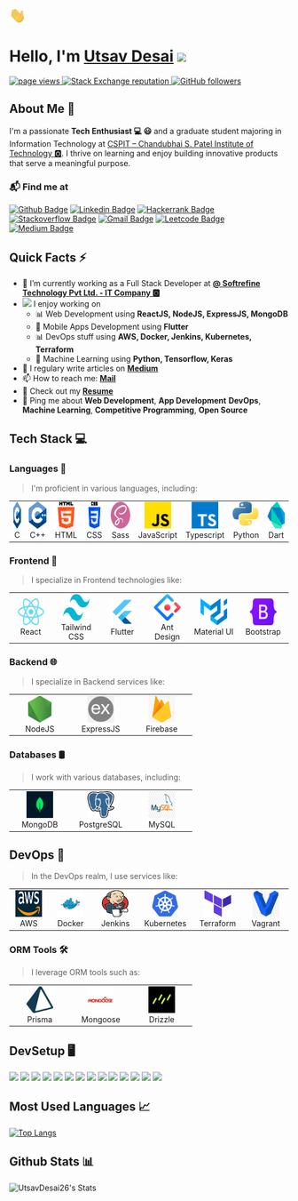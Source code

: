 <img width="30px" margin="0px" src="./icons/Hi.gif">

<h1 align="left" id="utsavdesai-title">Hello, I'm <a href="https://github.com/UtsavSoftrefineTech">Utsav Desai</a> <img height="30px" src="https://emojis.slackmojis.com/emojis/images/1531849430/4246/blob-sunglasses.gif?1531849430"></h1>

<p align="left">
  <a href="https://github.com/UtsavDesai26/UtsavDesai26">
    <img src="https://komarev.com/ghpvc/?username=utsavdesai26" alt="page views" />
  </a>
  <a href="https://stackoverflow.com/users/22878781">
    <img alt="Stack Exchange reputation" src="https://img.shields.io/stackexchange/stackoverflow/r/22878781?color=orange&label=reputation&logo=stackoverflow">
  </a>
  <a href="https://github.com/UtsavDesai26?tab=followers">
    <img alt="GitHub followers" src="https://img.shields.io/github/followers/UtsavDesai26?color=green&logo=github">
  </a>
</p>

## About Me 🚀

I'm a passionate **Tech Enthusiast 💻 😃** and a graduate student majoring in Information Technology at [CSPIT – Chandubhai S. Patel Institute of Technology 🅾️](https://www.charusat.ac.in/cspit/). I thrive on learning and enjoy building innovative products that serve a meaningful purpose.

### 📬 Find me at

[![Github Badge](http://img.shields.io/badge/-Github-black?style=flat-square&logo=github&link=https://github.com/UtsavDesai26)](https://github.com/UtsavDesai26)
[![Linkedin Badge](https://img.shields.io/badge/-LinkedIn-blue?style=flat-square&logo=Linkedin&logoColor=white&link=https://www.linkedin.com/in/utsavdesai26/)](https://www.linkedin.com/in/utsavdesai26/)
[![Hackerrank Badge](https://img.shields.io/badge/-Hackerrank-2EC866?style=flat-square&logo=HackerRank&logoColor=white&link=https://www.hackerrank.com/profile/UtsavDesai26)](https://www.hackerrank.com/profile/UtsavDesai26)
[![Stackoverflow Badge](https://img.shields.io/badge/-Stack%20overflow-FE7A16?style=flat-square&logo=stack-overflow&logoColor=white&link=https://stackoverflow.com/users/22878781/utsav-desai)](https://stackoverflow.com/users/22878781/utsav-desai)
[![Gmail Badge](https://img.shields.io/badge/-Gmail-d14836?style=flat-square&logo=Gmail&logoColor=white&link=mailto:desaiutsav26@gmail.com)](mailto:desaiutsav26@gmail.com)
[![Leetcode Badge](https://img.shields.io/badge/-Leetcode-FFA116?style=flat-square&logo=leetcode&logoColor=white&link=https://leetcode.com/desaiutsav26/)](https://leetcode.com/desaiutsav26/)
[![Medium Badge](https://img.shields.io/badge/-Medium-black?style=flat-square&logo=medium&link=https://medium.com/@utsavdesai26)](https://medium.com/@utsavdesai26)

## Quick Facts ⚡️

- 🔭 I’m currently working as a Full Stack Developer at **[@ Softrefine Technology Pvt Ltd. - IT Company 🅾️](https://softrefine.com/)**
- <img src="https://media.giphy.com/media/WUlplcMpOCEmTGBtBW/giphy.gif" width="30"> I enjoy working on
  - 📊 Web Development using **ReactJS, NodeJS, ExpressJS, MongoDB**
  - 📱 Mobile Apps Development using **Flutter**
  - 📊 DevOps stuff using **AWS, Docker, Jenkins, Kubernetes, Terraform**
  - 🤖 Machine Learning using **Python, Tensorflow, Keras**
- 📝 I regulary write articles on **[Medium](https://medium.com/@utsavdesai26)**
- 📫 How to reach me: **[Mail](mailto:desaiutsav26@gmail.com)**
- 📙 Check out my **[Resume](https://www.linkedin.com/in/utsavdesai26/)**
- 💬 Ping me about **Web Development**, **App Development** **DevOps**, **Machine Learning**, **Competitive Programming**, **Open Source**

## Tech Stack 💻

### Languages 🚀

> I'm proficient in various languages, including:

<table>
  <tr>
  <td align="center" width="96">
      <a href="#utsavdesai-tech">
        <img src="./icons/C.png" width="48" height="48" alt="c" />
      </a>
      <br>C
    </td>
    <td align="center" width="96">
      <a href="#utsavdesai-tech">
        <img src="./icons/C++.png" width="48" height="48" alt="C++" />
      </a>
      <br>C++
    </td>
    <td align="center" width="96">
      <a href="#utsavdesai-tech">
        <img src="./icons/HTML.png" width="48" height="48" alt="HTML" />
      </a>
      <br>HTML
    </td>
    <td align="center" width="96">
      <a href="#utsavdesai-tech">
        <img src="./icons/CSS.png" width="48" height="48" alt="CSS" />
      </a>
      <br>CSS
    </td>
    <td align="center" width="96">
      <a href="#utsavdesai-tech" >
        <img src="./icons/Sass.png" width="48" height="48" alt="Sass" />
      </a>
      <br>Sass
    </td>
    <td align="center" width="96">
      <a href="#utsavdesai-tech">
        <img src="./icons/JS.png" width="48" height="48" alt="JavaScript" />
      </a>
      <br>JavaScript
    </td>
    <td align="center" width="96">
      <a href="#utsavdesai-tech">
        <img src="./icons/Typescript.png" width="48" height="48" alt="Typescript" />
      </a>
      <br>Typescript
    </td>
    <td align="center" width="96">
      <a href="#utsavdesai-tech" >
        <img src="./icons/Python.png" width="48" height="48" alt="Python" />
      </a>
      <br>Python
    </td>
    <td align="center"  width="96">
      <a href="#utsavdesai-tech">
        <img src="./icons/Dart.png" width="48" height="48" alt="Dart" />
      </a>
      <br>Dart
    </td>
  </tr>
</table>

### Frontend 🎨

> I specialize in Frontend technologies like:

<table>
  <tr>
    <td align="center" width="96" margin="10">
      <a href="#utsavdesai-tech">
        <img src="./icons/React.png" width="48" height="48" alt="React" />
      </a>
      <br>React
    </td>
    <td align="center" width="96">
      <a href="#utsavdesai-tech">
        <img src="./icons/Tailwind-CSS.png" width="48" height="48" alt="Tailwind-CSS" />
      </a>
      <br>Tailwind CSS
    </td>
    <td align="center" width="96">
      <a href="#utsavdesai-tech">
        <img src="./icons/Flutter.png" width="48" height="48" alt="Flutter" />
      </a>
      <br>Flutter
    </td>
    <td align="center" width="96">
      <a href="#utsavdesai-tech">
        <img src="./icons/Ant-Design.png" width="48" height="48" alt="Ant-Design" />
      </a>
      <br>Ant Design
    </td>
    <td align="center" width="96">
      <a href="#utsavdesai-tech">
        <img src="./icons/Material-UI.png" width="48" height="48" alt="Material-UI" />
      </a>
      <br>Material UI
    </td>
    <td align="center" width="96">
      <a href="#utsavdesai-tech" >
        <img src="./icons/Bootstrap.png" width="48" height="48" alt="Bootstrap" />
      </a>
      <br>Bootstrap
    </td>
  </tr>
</table>

### Backend 🌐

> I specialize in Backend services like:

<table>
  <tr>
    <td align="center" width="96" margin="10">
      <a href="#utsavdesai-tech">
        <img src="./icons/NodeJS.png" width="48" height="48" alt="NodeJS" />
      </a>
      <br>NodeJS
    </td>
    <td align="center" width="96">
      <a href="#utsavdesai-tech">
        <img src="./icons/ExpressJS.png" width="48" height="48" alt="ExpressJS" />
      </a>
      <br>ExpressJS
    </td>
    <td align="center" width="96">
      <a href="#utsavdesai-tech">
        <img src="./icons/Firebase.png" width="48" height="48" alt="Firebase" />
      </a>
      <br>Firebase
    </td>
  </tr>
</table>

### Databases 🛢️

> I work with various databases, including:

<table>
  <tr>
    <td align="center" width="96" margin="10">
      <a href="#utsavdesai-tech">
        <img src="./icons/Mongodb.png" width="48" height="48" alt="Mongodb" />
      </a>
      <br>MongoDB
    </td>
    <td align="center" width="96">
      <a href="#utsavdesai-tech">
        <img src="./icons/Postgresql.png" width="48" height="48" alt="Postgresql" />
      </a>
      <br>PostgreSQL
    </td>
    <td align="center" width="96">
      <a href="#utsavdesai-tech">
        <img src="./icons/mysql.png" width="48" height="48" alt="mysql" />
      </a>
      <br>MySQL
    </td>
  </tr>
</table>

## DevOps 🚀

> In the DevOps realm, I use services like:

<table>
  <tr>
    <td align="center" width="96" margin="10">
      <a href="#utsavdesai-tech">
        <img src="./icons/Amazon-Web-Services.png" width="48" height="48" alt="Amazon-Web-Services" />
      </a>
      <br>AWS
    </td>
    <td align="center" width="96">
      <a href="#utsavdesai-tech">
        <img src="./icons/Docker.png" width="48" height="48" alt="Docker" />
      </a>
      <br>Docker
    </td>
    <td align="center" width="96">
      <a href="#utsavdesai-tech">
        <img src="./icons/Jenkins.png" width="48" height="48" alt="Jenkins" />
      </a>
      <br>Jenkins
    </td>
    <td align="center" width="96">
      <a href="#utsavdesai-tech">
        <img src="./icons/Kubernetes.png" width="48" height="48" alt="Kubernetes" />
      </a>
      <br>Kubernetes
    </td>
    <td align="center" width="96">
      <a href="#utsavdesai-tech">
        <img src="./icons/Terraform.png" width="48" height="48" alt="Terraform" />
      </a>
      <br>Terraform
    </td>
    <td align="center" width="96">
      <a href="#utsavdesai-tech">
        <img src="./icons/Vagrant.png" width="48" height="48" alt="Vagrant" />
      </a>
      <br>Vagrant
    </td>
  </tr>
</table>

### ORM Tools 🛠️

> I leverage ORM tools such as:

<table>
  <tr>
  <td align="center" width="96">
      <a href="#utsavdesai-tech">
        <img src="./icons/Prisma.png" width="48" height="48" alt="Prisma" />
      </a>
      <br>Prisma
    </td>
    <td align="center" width="96">
      <a href="#utsavdesai-tech">
        <img src="./icons/mongoose.png" width="48" height="48" alt="mongoose" />
      </a>
      <br>Mongoose
    </td>
    <td align="center" width="96" margin="10">
      <a href="#utsavdesai-tech">
        <img src="./icons/Drizzle.png" width="48" height="48" alt="Drizzle" />
      </a>
      <br>Drizzle
    </td>
  </tr>
</table>

## DevSetup 🖥️

<img src="https://img.shields.io/badge/Git-555555.svg?&style=flat-square&logo=Git&logoColor=0078D6"> <img src="https://img.shields.io/badge/Windows-555555.svg?&style=flat-square&logo=windows&logoColor=0078D6"> <img src="https://img.shields.io/badge/Chrome-555555.svg?&style=flat-square&logo=google-chrome&logoColor=FABC0C"> <img src="https://img.shields.io/badge/VS Code-555555?style=flat-square&logo=visual-studio-code&logoColor=007ACC"> <img src="https://img.shields.io/badge/Android Studio-555555?style=flat-square&logo=android-studio&logoColor=007ACC"> <img src="https://img.shields.io/badge/Terminal-555555.svg?&style=flat-square&logo=powershell&logoColor=white"> <img src="https://img.shields.io/badge/Jupyter-555555.svg?&style=flat-square&logo=jupyter&logoColor=F37626"> <img src="https://img.shields.io/badge/Anaconda-555555.svg?&style=flat-square&logo=anaconda&logoColor=44A833"> <img src="https://img.shields.io/badge/PyCharm-555555.svg?&style=flat-square&logo=pycharm&logoColor=black"> <img src="https://img.shields.io/badge/IntelliJ-555555.svg?&style=flat-square&logo=intellij-idea&logoColor=black"> <img src="https://img.shields.io/badge/Postman-555555.svg?&style=flat-square&logo=postman&logoColor=FF6C37"> <img src="https://img.shields.io/badge/Notion-555555.svg?&style=flat-square&logo=notion&logoColor=white"> <img src="https://img.shields.io/badge/Ubuntu-555555.svg?&style=flat-square&logo=ubuntu&logoColor=E95420"> <img src="https://img.shields.io/badge/Canva-555555.svg?&style=flat-square&logo=canva&logoColor=white">

## Most Used Languages 📈

[![Top Langs](https://github-readme-stats.vercel.app/api/top-langs/?username=UtsavDesai26&theme=chartreuse-dark&show_icons=true&hide_border=false&layout=compact)](https://github.com/UtsavDesai26)

## Github Stats 📊

![UtsavDesai26's Stats](https://github-readme-stats.vercel.app/api?username=UtsavDesai26&theme=default&show_icons=true&hide_border=true&count_private=true)
